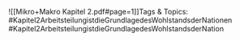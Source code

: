 
![[Mikro+Makro Kapitel 2.pdf#page=1]]Tags & Topics:
   #Kapitel2ArbeitsteilungistdieGrundlagedesWohlstandsderNationen
   #Kapitel2ArbeitsteilungistdieGrundlagedesWohlstandsderNation